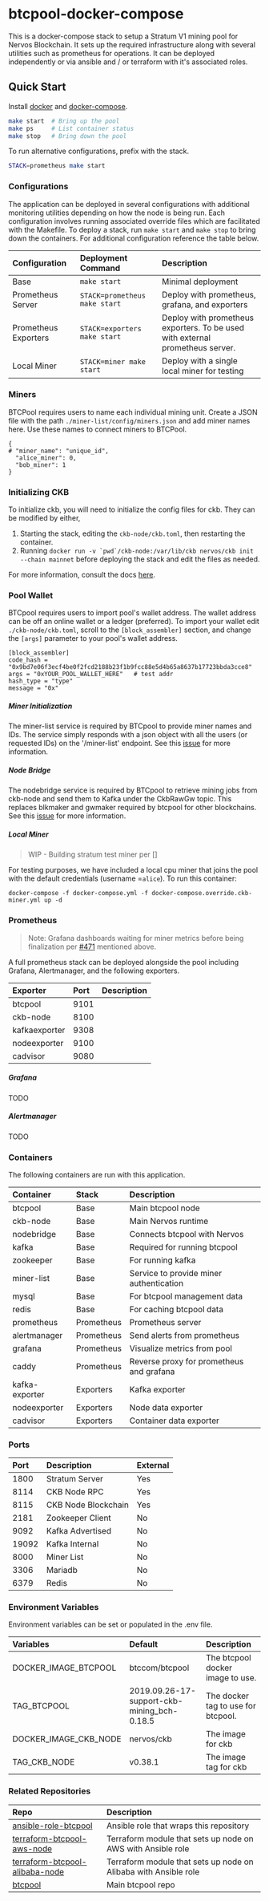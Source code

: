 # btcpool-docker-compose

This is a docker-compose stack to setup a Stratum V1 mining pool for Nervos Blockchain.  It sets up the required
infrastructure along with several utilities such as prometheus for operations. It can be deployed independently or via
ansible and / or terraform with it's associated roles. 

## Quick Start

Install [docker](https://docs.docker.com/get-docker/) and [docker-compose](https://docs.docker.com/compose/install/). 

```bash
make start  # Bring up the pool
make ps     # List container status
make stop   # Bring down the pool 
```

To run alternative configurations, prefix with the stack. 

```bash
STACK=prometheus make start 
```

### Configurations 

The application can be deployed in several configurations with additional monitoring utilities depending on how the
node is being run. Each configuration involves running associated override files which are facilitated with the
Makefile. To deploy a stack, run `make start` and `make stop` to bring down the containers. For additional
configuration reference the table below. 

| Configuration | Deployment Command | Description | 
| :---- | :-------------------------- | :---- | 
| Base | `make start` | Minimal deployment | 
| Prometheus Server | `STACK=prometheus make start` | Deploy with prometheus, grafana, and exporters | 
| Prometheus Exporters | `STACK=exporters make start` | Deploy with prometheus exporters. To be used with external prometheus server. | 
| Local Miner | `STACK=miner make start` | Deploy with a single local miner for testing | 

### Miners

BTCPool requires users to name each individual mining unit. Create a JSON file with the path `./miner-list/config/miners.json` and add miner names here. Use these names to connect miners to BTCPool.
```
{
# "miner_name": "unique_id",
  "alice_miner": 0,
  "bob_miner": 1
}
```

### Initializing CKB 

To initialize ckb, you will need to initialize the config files for ckb. They can be modified by either, 

1. Starting the stack, editing the `ckb-node/ckb.toml`, then restarting the container. 
1. Running ```docker run -v `pwd`/ckb-node:/var/lib/ckb nervos/ckb init --chain mainnet``` before deploying the stack
 and edit the files as needed. 

For more information, consult the docs [here](https://github.com/nervosnetwork/ckb/blob/develop/docs/configure.md). 

### Pool Wallet

BTCpool requires users to import pool's wallet address. The wallet address can be off an online wallet or a ledger
 (preferred).  To import your wallet edit `./ckb-node/ckb.toml`, scroll to the `[block_assembler]` section, and
  change the `[args]` parameter to your pool's wallet address.
```
[block_assembler]
code_hash = "0x9bd7e06f3ecf4be0f2fcd2188b23f1b9fcc88e5d4b65a8637b17723bbda3cce8"
args = "0xYOUR_POOL_WALLET_HERE"   # test addr
hash_type = "type"
message = "0x"
```

##### Miner Initialization 

The miner-list service is required by BTCpool to provide miner names and IDs. The service simply responds with a json
object with all the users (or requested IDs) on the '/miner-list' endpoint. See this 
[issue](https://github.com/btccom/btcpool/issues/16#issuecomment-278245381) for more information.

##### Node Bridge

The nodebridge service is required by BTCpool to retrieve mining jobs from ckb-node and send them to Kafka under the
CkbRawGw topic. This replaces blkmaker and gwmaker required by btcpool for other blockchains. See this 
[issue](https://github.com/btccom/btcpool/issues/378) for more information.

##### Local Miner 

> WIP - Building stratum test miner per []

For testing purposes, we have included a local cpu miner that joins the pool with the default credentials (username
=`alice`).  To run this container:

```shell script
docker-compose -f docker-compose.yml -f docker-compose.override.ckb-miner.yml up -d
```

### Prometheus 

> Note: Grafana dashboards waiting for miner metrics before being finalization per 
>[#471](https://github.com/btccom/btcpool/issues/471) mentioned above. 

A full prometheus stack can be deployed alongside the pool including Grafana, Alertmanager, and the following
 exporters. 

| Exporter | Port | Description | 
| :--- | :--- | :--- | 
| btcpool | 9101 | | 
| ckb-node | 8100 |  | 
| kafkaexporter | 9308 |  | 
| nodeexporter | 9100 |  | 
| cadvisor | 9080 |  | 

##### Grafana

TODO

##### Alertmanager 

TODO

### Containers

The following containers are run with this application. 

| Container | Stack | Description | 
| :--- | :--- | :--- | 
| btcpool | Base | Main btcpool node | 
| ckb-node | Base | Main Nervos runtime | 
| nodebridge | Base | Connects btcpool with Nervos | 
| kafka | Base | Required for running btcpool | 
| zookeeper | Base | For running kafka | 
| miner-list | Base | Service to provide miner authentication |
| mysql | Base | For btcpool management data | 
| redis | Base | For caching btcpool data | 
| prometheus | Prometheus | Prometheus server | 
| alertmanager | Prometheus | Send alerts from prometheus | 
| grafana | Prometheus | Visualize metrics from pool | 
| caddy | Prometheus | Reverse proxy for prometheus and grafana | 
| kafka-exporter | Exporters | Kafka exporter | 
| nodeexporter | Exporters | Node data exporter | 
| cadvisor | Exporters | Container data exporter | 

### Ports
| Port | Description | External |
| :--- | :---------- | :------- |
| 1800 | Stratum Server | Yes   |
| 8114 | CKB Node RPC   | Yes   |
| 8115 | CKB Node Blockchain | Yes |
| 2181 | Zookeeper Client | No  |
| 9092 | Kafka Advertised | No  |
| 19092 | Kafka Internal  | No  |
| 8000 | Miner List       | No  |
| 3306 | Mariadb          | No  |
| 6379 | Redis            | No  |

### Environment Variables

Environment variables can be set or populated in the .env file. 

| Variables | Default | Description |
| :--- | :--- | :--- | 
| DOCKER_IMAGE_BTCPOOL | btccom/btcpool | The btcpool docker image to use. |
| TAG_BTCPOOL | 2019.09.26-17-support-ckb-mining_bch-0.18.5 | The docker tag to use for btcpool. |
| DOCKER_IMAGE_CKB_NODE | nervos/ckb | The image for ckb | 
| TAG_CKB_NODE | v0.38.1 | The image tag for ckb | 

### Related Repositories 

| Repo | Description | 
| :--- | :--- |
| [ansible-role-btcpool](https://github.com/insight-stratum/ansible-role-btcpool) | Ansible role that wraps this repository | 
| [terraform-btcpool-aws-node](https://github.com/insight-stratum/terraform-btcpool-aws-node) | Terraform module that sets up node on AWS with Ansible role |
| [terraform-btcpool-alibaba-node](https://github.com/insight-stratum/terraform-btcpool-alibaba-node) | Terraform module that sets up node on Alibaba with Ansible role |
| [btcpool](https://github.com/btccom/btcpool) | Main btcpool repo |
